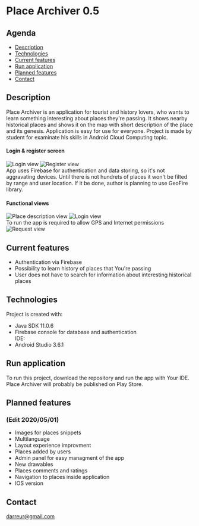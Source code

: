 # Place Archiver 0.5
## Agenda
* [Description](#description)
* [Technologies](#technologies)
* [Current features](#current-features)
* [Run application](#run-application)
* [Planned features](#planned-features)
* [Contact](#contact)
## Description
Place Archiver is an application for tourist and history lovers, who wants to learn something interesting about places they're passing. It shows nearby historical places and shows it on the map with short description of the place and its genesis. Application is easy for use for everyone. Project is made by student for examinate his skills in Android Cloud Computing topic. 
#### Login & register screen
![Login view](images/login.PNG) ![Register view](images/register.PNG)   
App uses Firebase for authentication and data storing, so it's not aggravating devices. 
Until there is not hundrets of places it won't be filted by range and user location. If it be done, author is planning to use GeoFire library.
#### Functional views
![Place description view](images/myplace.PNG) ![Login view](images/hereAmI.PNG)   
To run the app is required to allow GPS and Internet permissions  
![Request view](images/request.PNG)     
## Current features
* Authentication via Firebase
* Possibility to learn history of places that You're passing
* User does not have to search for information about interesting historical places

## Technologies
Project is created with:
* Java SDK 11.0.6
* Firebase console for database and authentication  
IDE: 
* Android Studio 3.6.1

	
## Run application
To run this project, download the repository and run the app with Your IDE. Place Archiver will probably be published on Play Store.

## Planned features
 ### (Edit 2020/05/01)
* Images for places snippets
* Multilanguage
* Layout experience improvment
* Places added by users
* Admin panel for easy managment of the app
* New drawables
* Places comments and ratings
* Navigation to places inside application
* IOS version 
## Contact
darreur@gmail.com

